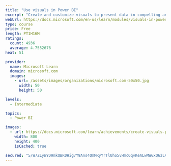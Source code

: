 ```yaml
---
title: "Use visuals in Power BI"
excerpt: "Create and customize visuals to present data in compelling and insightful ways."
webUrl: https://docs.microsoft.com/en-us/learn/modules/visuals-in-power-bi/
type: course
price: Free
length: PT1H16M
ratings:
  count: 4936
  average: 4.7552676
heat: 51

provider:
  name: Microsoft Learn
  domain: microsoft.com
  images:
    - url: /assets/images/organizations/microsoft.com-50x50.jpg
      width: 50
      height: 50

levels:
  - Intermediate

topics:
  - Power BI

images:
  - url: https://docs.microsoft.com/learn/achievements/create-visuals-power-bi-desktop-social.png
    width: 800
    height: 400
    isCached: true

secured: "5/W7ZLyWYD9mkQBR0Hig7Y9Ans4QmMRyYrTlUho5vHmc6qvKeALwMWGxQ6zLVJe3XrvsoyVfh4rJxaVUTY8lKcGm2eu1WCXPBKnJTUuenIS1cJ64ZKeEWRa83nR5NkQcjwWeQH91VTMkG1a9YwJz/dt2M9bFgh49B+BTXRS8hpmj+Ar2E8xhssQXyWMNeMGMDlmXZvnSCZaqzpr9xC5GQCQ4RtF9rvGhPQb7ooAvzeO2oHBo+QDxPPYxYkC5TUc/KWXjhOs9QfCYeRg2AuI42QzFINIVg40F8CRejie32mjQMULNGn2UPYecjDZd1pucNMxQ7i7iYo8yf01Q9bZX63+MmLp4D+INkLrcrdmfgdcKuI6aOLd7sDgq9YOOwuU8rPIRvWJz+VNq0btHzxePDijAt4TmRJKo4vOtYfZsjQI=;yXKKUhZYq4xe827n+E9jnA=="
---
```


